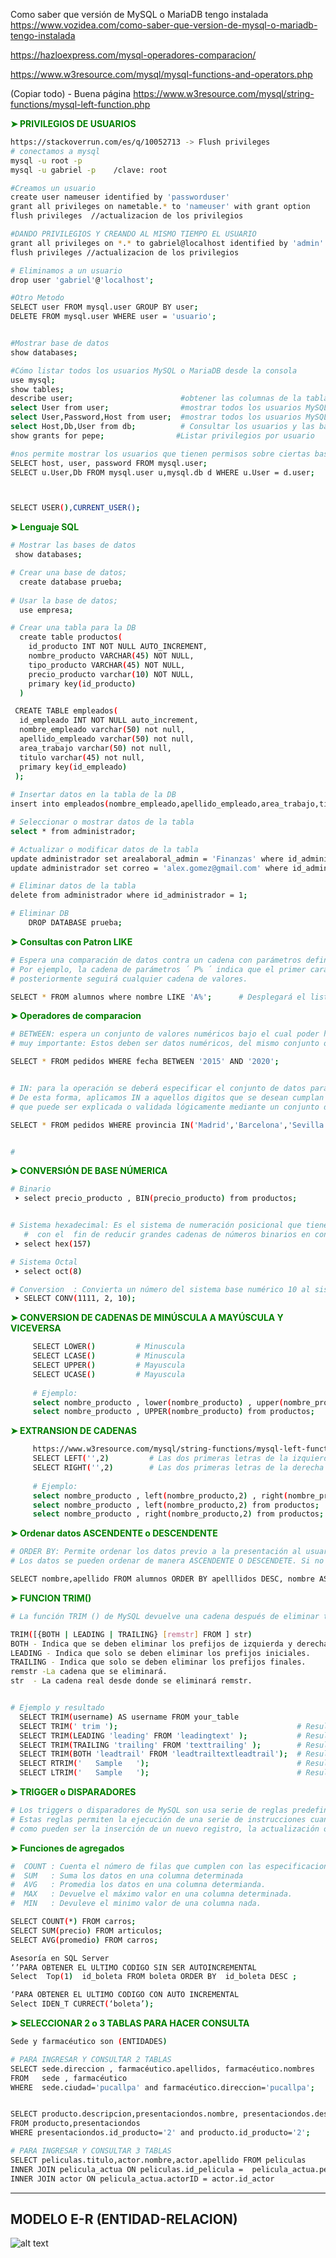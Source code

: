 Como saber que versión de MySQL o MariaDB tengo instalada
https://www.vozidea.com/como-saber-que-version-de-mysql-o-mariadb-tengo-instalada

https://hazloexpress.com/mysql-operadores-comparacion/ 

https://www.w3resource.com/mysql/mysql-functions-and-operators.php


(Copiar todo) - Buena página
https://www.w3resource.com/mysql/string-functions/mysql-left-function.php



 __<span style="color: green;">➤ PRIVILEGIOS DE USUARIOS  </span>__    
```sh
https://stackoverrun.com/es/q/10052713 -> Flush privileges
# conectamos a mysql
mysql -u root -p 
mysql -u gabriel -p    /clave: root

#Creamos un usuario
create user nameuser identified by 'passworduser'
grant all privileges on nametable.* to 'nameuser' with grant option       //Privilegio solo a una tabla
flush privileges  //actualizacion de los privilegios

#DANDO PRIVILEGIOS Y CREANDO AL MISMO TIEMPO EL USUARIO
grant all privileges on *.* to gabriel@localhost identified by 'admin' with grant option    //Privilegio a todas las tablas
flush privileges //actualizacion de los privilegios

# Eliminamos a un usuario
drop user 'gabriel'@'localhost';

#Otro Metodo
SELECT user FROM mysql.user GROUP BY user;
DELETE FROM mysql.user WHERE user = 'usuario';


#Mostrar base de datos
show databases;

#Cómo listar todos los usuarios MySQL o MariaDB desde la consola
use mysql;
show tables;
describe user;                        #obtener las columnas de la tabla
select User from user;                #mostrar todos los usuarios MySQL con la consulta:
select User,Password,Host from user;  #mostrar todos los usuarios MySQL con la consulta:
select Host,Db,User from db;          # Consultar los usuarios y las bases de datos que tienen asignadas.
show grants for pepe;                #Listar privilegios por usuario

#nos permite mostrar los usuarios que tienen permisos sobre ciertas bases de datos:
SELECT host, user, password FROM mysql.user;
SELECT u.User,Db FROM mysql.user u,mysql.db d WHERE u.User = d.user;



SELECT USER(),CURRENT_USER();

``` 
 __<span style="color: green;">➤ Lenguaje SQL  </span>__    
```sh
# Mostrar las bases de datos
 show databases;

# Crear una base de datos;
  create database prueba;
  
# Usar la base de datos; 
  use empresa;

# Crear una tabla para la DB
  create table productos( 
    id_producto INT NOT NULL AUTO_INCREMENT,
    nombre_producto VARCHAR(45) NOT NULL,
    tipo_producto VARCHAR(45) NOT NULL,
    precio_producto varchar(10) NOT NULL,
    primary key(id_producto)
  )

 CREATE TABLE empleados(
  id_empleado INT NOT NULL auto_increment,
  nombre_empleado varchar(50) not null,
  apellido_empleado varchar(50) not null,
  area_trabajo varchar(50) not null,
  titulo varchar(45) not null,
  primary key(id_empleado)
 );
 
# Insertar datos en la tabla de la DB
insert into empleados(nombre_empleado,apellido_empleado,area_trabajo,titulo)values('Alex Gabriel',' Gomez','Mercadotecnia','Licenciatura en Mercadotecnia');

# Seleccionar o mostrar datos de la tabla
select * from administrador;

# Actualizar o modificar datos de la tabla
update administrador set arealaboral_admin = 'Finanzas' where id_administrador = 2;
update administrador set correo = 'alex.gomez@gmail.com' where id_administrador = 2;

# Eliminar datos de la tabla
delete from administrador where id_administrador = 1;

# Eliminar DB
    DROP DATABASE prueba;
``` 

__<span style="color: green;">➤ Consultas con Patron LIKE  </span>__    
```sh
# Espera una comparación de datos contra un cadena con parámetros definidos. 
# Por ejemplo, la cadena de parámetros ´ P% ´ indica que el primer carácter deberá ser una P y 
# posteriormente seguirá cualquier cadena de valores.

SELECT * FROM alumnos where nombre LIKE 'A%';      # Desplegará el listado de los alumnos cuyos nombres comienzan con a 
``` 

__<span style="color: green;">➤ Operadores de comparacion </span>__    
```sh
# BETWEEN: espera un conjunto de valores numéricos bajo el cual poder hacer la comparación de los datos.
# muy importante: Estos deben ser datos numéricos, del mismo conjunto o deberán pertenecer a un conjunto continuo de valores

SELECT * FROM pedidos WHERE fecha BETWEEN '2015' AND '2020';


# IN: para la operación se deberá especificar el conjunto de datos para comparación exacta contra los parámetros de nuestra elección. 
# De esta forma, aplicamos IN a aquellos digitos que se desean cumplan con una función, 
# que puede ser explicada o validada lógicamente mediante un conjunto de datos.

SELECT * FROM pedidos WHERE provincia IN('Madrid','Barcelona','Sevilla');


# 


``` 


__<span style="color: green;"> ➤ CONVERSIÓN DE BASE NÚMERICA </span>__    
```sh
# Binario 
 ➤ select precio_producto , BIN(precio_producto) from productos;


# Sistema hexadecimal: Es el sistema de numeración posicional que tiene como base el 16
   #  con el  fin de reducir grandes cadenas de números binarios en conjuntos de cuatro dígitos, que se pueden de esta forma comprender fácilmente.
 ➤ select hex(157) 

# Sistema Octal
 ➤ select oct(8) 

# Conversion  : Convierta un número del sistema base numérico 10 al sistema base numérico 2:
 ➤ SELECT CONV(1111, 2, 10);
``` 

__<span style="color: green;"> ➤ CONVERSION DE CADENAS DE MINÚSCULA A MAYÚSCULA Y VICEVERSA </span>__    
```sh
     SELECT LOWER()         # Minuscula
     SELECT LCASE()         # Minuscula
     SELECT UPPER()         # Mayuscula
     SELECT UCASE()         # Mayuscula
     
     # Ejemplo:
     select nombre_producto , lower(nombre_producto) , upper(nombre_producto) , lcase(nombre_producto) , ucase(nombre_producto)  from productos;
     select nombre_producto , UPPER(nombre_producto) from productos;
``` 
__<span style="color: green;"> ➤ EXTRANSION DE CADENAS  </span>__    
```sh
     https://www.w3resource.com/mysql/string-functions/mysql-left-function.php 
     SELECT LEFT('',2)         # Las dos primeras letras de la izquierda
     SELECT RIGHT('',2)        # Las dos primeras letras de la derecha
     
     # Ejemplo:
     select nombre_producto , left(nombre_producto,2) , right(nombre_producto,2) from productos;
     select nombre_producto , left(nombre_producto,2) from productos; 
     select nombre_producto , right(nombre_producto,2) from productos; 
``` 


__<span style="color: green;">➤ Ordenar datos ASCENDENTE o DESCENDENTE</span>__    
```sh
# ORDER BY: Permite ordenar los datos previo a la presentación al usuario. 
# Los datos se pueden ordenar de manera ASCENDENTE O DESCENDETE. Si no se especifica, el valor por defecto es ASCENDENTE

SELECT nombre,apellido FROM alumnos ORDER BY apelllidos DESC, nombre ASC;
``` 
__<span style="color: green;">➤ FUNCION TRIM() </span>__    
```sh
# La función TRIM () de MySQL devuelve una cadena después de eliminar todos los prefijos o sufijos de la cadena dada.

TRIM([{BOTH | LEADING | TRAILING} [remstr] FROM ] str)
BOTH - Indica que se deben eliminar los prefijos de izquierda y derecha.
LEADING - Indica que solo se deben eliminar los prefijos iniciales.
TRAILING - Indica que solo se deben eliminar los prefijos finales.
remstr -La cadena que se eliminará.
str	 - La cadena real desde donde se eliminará remstr.


# Ejemplo y resultado
  SELECT TRIM(username) AS username FROM your_table
  SELECT TRIM(' trim ');                                        # Resultado  (sin los espacios) : trim 
  SELECT TRIM(LEADING 'leading' FROM 'leadingtext' );           # Resultado :  text
  SELECT TRIM(TRAILING 'trailing' FROM 'texttrailing' );        # Resultado :  text
  SELECT TRIM(BOTH 'leadtrail' FROM 'leadtrailtextleadtrail');  # Resultado :  text
  SELECT RTRIM('   Sample   ');                                 # Resultado :  '   Sample'
  SELECT LTRIM('   Sample   ');                                 # Resultado :  'Sample   '

``` 




__<span style="color: green;">➤ TRIGGER o DISPARADORES </span>__    
```sh
# Los triggers o disparadores de MySQL son usa serie de reglas predefinidas que están asociadas a una tabla.
# Estas reglas permiten la ejecución de una serie de instrucciones cuando se producen ciertos eventos 
# como pueden ser la inserción de un nuevo registro, la actualización o el borrado de los datos de una tabla.
``` 

__<span style="color: green;">➤ Funciones de agregados</span>__    
```sh
#  COUNT : Cuenta el número de filas que cumplen con las especificaciones dadas.
#  SUM   : Suma los datos en una columna determinada
#  AVG   : Promedia los datos en una columna determianda.
#  MAX   : Devuelve el máximo valor en una columna determinada.
#  MIN   : Devuleve el minimo valor de una columna nada.

SELECT COUNT(*) FROM carros;
SELECT SUM(precio) FROM articulos;
SELECT AVG(promedio) FROM carros;

Asesoría en SQL Server
‘’PARA OBTENER EL ULTIMO CODIGO SIN SER AUTOINCREMENTAL
Select  Top(1)  id_boleta FROM boleta ORDER BY  id_boleta DESC ;

‘PARA OBTENER EL ULTIMO CODIGO CON AUTO INCREMENTAL 
Select IDEN_T CURRECT(‘boleta’);


``` 


__<span style="color: green;">➤ SELECCIONAR 2 o 3 TABLAS  PARA HACER CONSULTA </span>__    
```sh
Sede y farmacéutico son (ENTIDADES)

# PARA INGRESAR Y CONSULTAR 2 TABLAS 
SELECT sede.direccion , farmacéutico.apellidos, farmacéutico.nombres	
FROM   sede , farmacéutico 
WHERE  sede.ciudad='pucallpa' and farmacéutico.direccion='pucallpa';


SELECT producto.descripcion,presentaciondos.nombre, presentaciondos.descripcion 
FROM producto,presentaciondos 
WHERE presentaciondos.id_producto='2' and producto.id_producto='2';

# PARA INGRESAR Y CONSULTAR 3 TABLAS 
SELECT peliculas.titulo,actor.nombre,actor.apellido FROM peliculas
INNER JOIN pelicula_actua ON peliculas.id_pelicula =  pelicula_actua.peliculaID
INNER JOIN actor ON pelicula_actua.actorID = actor.id_actor

``` 

<hr/>




MODELO E-R (ENTIDAD-RELACION)
------------------
![alt text](https://i.ytimg.com/vi/5dYAp88w6Uw/maxresdefault.jpg)
